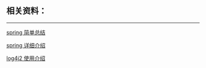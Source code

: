 ## 相关资料：
---

[spring 简单总结](https://juejin.im/post/5e01fc4ef265da33d74435cf)

[spring 详细介绍](https://mp.weixin.qq.com/s?__biz=MzU5MDgzOTYzMw==&mid=2247484640&idx=1&sn=41b813b09eb228343f7ac6c22dcc0f94&scene=21#wechat_redirect)

[log4j2 使用介绍](https://blog.csdn.net/vbirdbest/article/details/71751835)
